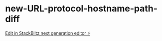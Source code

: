 # new-URL-protocol-hostname-path-diff

[Edit in StackBlitz next generation editor ⚡️](https://stackblitz.com/~/github.com/SgtPooki/new-URL-protocol-hostname-path-diff)